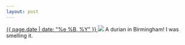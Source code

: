 ```yaml
---
layout: post
---
```


<p>
  <a href="/409">
    <time>{{ page.date | date: "%e %B, %Y" }}</time>
  </a>
  <a href="/409"><img src="{{ site.assets_url }}/409.jpg"/></a>
  <span>A durian in Birmingham! I was smelling it.</span>
</p>
